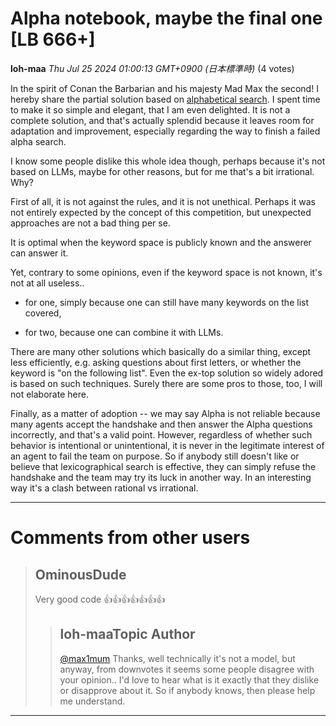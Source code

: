 # Alpha notebook, maybe the final one [LB 666+]

**loh-maa** *Thu Jul 25 2024 01:00:13 GMT+0900 (日本標準時)* (4 votes)

In the spirit of Conan the Barbarian and his majesty Mad Max the second! I hereby share the partial solution based on [alphabetical search](https://www.kaggle.com/code/lohmaa/llm20-agent-alpha). I spent time to make it so simple and elegant, that I am even delighted. It is not a complete solution, and that's actually splendid because it leaves room for adaptation and improvement, especially regarding the way to finish a failed alpha search.

I know some people dislike this whole idea though, perhaps because it's not based on LLMs, maybe for other reasons, but for me that's a bit irrational. Why?

First of all, it is not against the rules, and it is not unethical. Perhaps it was not entirely expected by the concept of this competition, but unexpected approaches are not a bad thing per se.

It is optimal when the keyword space is publicly known and the answerer can answer it.

Yet, contrary to some opinions, even if the keyword space is not known, it's not at all useless..

- for one, simply because one can still have many keywords on the list covered,

- for two, because one can combine it with LLMs.

There are many other solutions which basically do a similar thing, except less efficiently, e.g. asking questions about first letters, or whether the keyword is "on the following list". Even the ex-top solution so widely adored is based on such techniques. Surely there are some pros to those, too, I will not elaborate here.

Finally, as a matter of adoption -- we may say Alpha is not reliable because many agents accept the handshake and then answer the Alpha questions incorrectly, and that's a valid point. However, regardless of whether such behavior is intentional or unintentional, it is never in the legitimate interest of an agent to fail the team on purpose. So if anybody still doesn't like or believe that lexicographical search is effective, they can simply refuse the handshake and the team may try its luck in another way. In an interesting way it's a clash between rational vs irrational.



---

 # Comments from other users

> ## OminousDude
> 
> Very good code 👍👍👍👍👍👍👍
> 
> 
> 
> > ## loh-maaTopic Author
> > 
> > [@max1mum](https://www.kaggle.com/max1mum) Thanks, well technically it's not a model, but anyway, from downvotes it seems some people disagree with your opinion.. I'd love to hear what is it exactly that they dislike or disapprove about it. So if anybody knows, then please help me understand.
> > 
> > 
> > 


---

